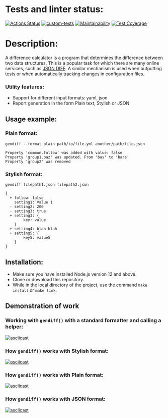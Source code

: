 # Tests and linter status:
[![Actions Status](https://github.com/AxeRicin/frontend-project-46/workflows/hexlet-check/badge.svg)](https://github.com/AxeRicin/frontend-project-46/actions)
[![custom-tests](https://github.com/AxeRicin/frontend-project-46/actions/workflows/custom-tests.yml/badge.svg)](https://github.com/AxeRicin/frontend-project-46/actions/workflows/custom-tests.yml)
[![Maintainability](https://api.codeclimate.com/v1/badges/9c33dfdc8f8fb48dd180/maintainability)](https://codeclimate.com/github/AxeRicin/frontend-project-46/maintainability)
[![Test Coverage](https://api.codeclimate.com/v1/badges/9c33dfdc8f8fb48dd180/test_coverage)](https://codeclimate.com/github/AxeRicin/frontend-project-46/test_coverage)

# Description:
A difference calculator is a program that determines the difference between two data structures. This is a popular task for which there are many online services, such as [JSON DIFF](http://www.jsondiff.com/). A similar mechanism is used when outputting tests or when automatically tracking changes in configuration files.

### Utility features:

* Support for different input formats: yaml, json
* Report generation in the form Plain text, Stylish or JSON

## Usage example:

### Plain format:
```
gendiff --format plain path/to/file.yml another/path/file.json

Property 'common.follow' was added with value: false
Property 'group1.baz' was updated. From 'bas' to 'bars'
Property 'group2' was removed
```
### Stylish format:

```
gendiff filepath1.json filepath2.json

{
  + follow: false
    setting1: Value 1
  - setting2: 200
  - setting3: true
  + setting3: {
        key: value
    }
  + setting4: blah blah
  + setting5: {
        key5: value5
    }
}
```

## Installation:

* Make sure you have installed Node.js version 12 and above.
* Clone or download this repository.
* While in the local directory of the project, use the command `make install` or `make link`.

## Demonstration of work

### Working with `gendiff()` with a standard formatter and calling a helper:
[![asciicast](https://asciinema.org/a/RepLszwMwqtzHyFjltIvrGKjF.svg)](https://asciinema.org/a/RepLszwMwqtzHyFjltIvrGKjF)

### How `gendiff()` works with Stylish format:
[![asciicast](https://asciinema.org/a/eLMXGcTWHCLeiVruA2SWaBtPf.svg)](https://asciinema.org/a/eLMXGcTWHCLeiVruA2SWaBtPf)

### How `gendiff()` works with Plain format:
[![asciicast](https://asciinema.org/a/MXNUtihVEgTCPL0CSZAneHqYs.svg)](https://asciinema.org/a/MXNUtihVEgTCPL0CSZAneHqYs)

### How `gendiff()` works with JSON format:
[![asciicast](https://asciinema.org/a/yq9axzaSK3EDiMR85QbIL31KD.svg)](https://asciinema.org/a/yq9axzaSK3EDiMR85QbIL31KD)